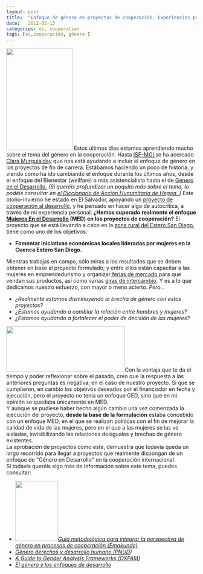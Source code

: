 ```yaml
---
layout: post
title:  "Enfoque de género en proyectos de cooperación. Experiencias propias"
date:   2012-02-13
categories: es, cooperation
tags: [es,cooperación, género ]
---
```



<![CDATA[<a href="http://izaroblog.files.wordpress.com/2012/02/mujeres-trabajando2.jpg"><img class="wp-image-160 alignright" title="Enfoque de género en proyectos de cooperación, experiencias propias" src="http://izaroblog.files.wordpress.com/2012/02/mujeres-trabajando2.jpg?w=194" alt="" width="175" height="270" /></a>

Estos últimos días estamos aprendiendo mucho sobre el tema del género en la cooperación. Hasta <a href="http://euskadi.isf.es/home/index.php" target="_blank">ISF-MGI </a>se ha acercado <a href="http://www.dicc.hegoa.ehu.es/authors/entradas_by_author/6" target="_blank">Clara Murguialday</a> que nos está ayudando a incluir el enfoque de género en los proyectos de fin de carrera.

Estábamos haciendo un poco de historia, y viendo cómo ha ido cambiando el enfoque durante los últimos años, desde el enfoque del Bienestar (wellfare) o más asistencialista hasta el de <a href="http://es.wikipedia.org/wiki/G%C3%A9nero_en_el_Desarrollo" target="_blank">Género en el Desarrollo.</a>

<em>(Si queréis profundizar un poquito más sobre el tema, lo podéis consultar en <a href="http://www.dicc.hegoa.ehu.es/listar/mostrar/146" target="_blank">el Diccionario de Acción Humanitaria de Hegoa. </a>)</em>

Este otoño-invierno he estado en El Salvador, apoyando un <a title="CORCULL" href="http://corcull.wordpress.com/" target="_blank">proyecto de cooperación al desarrollo</a>, y he pensado en hacer algo de autocrítica, a través de mi experiencia personal:

<strong>¿Hemos superado realmente el enfoque <a href="http://es.wikipedia.org/wiki/Mujeres_en_el_Desarrollo" target="_blank">Mujeres En el Desarrollo</a> (MED) en los proyectos de cooperación?</strong>

El proyecto que se está llevando a cabo en la <a title="Estero San Diego" href="http://corcull.wordpress.com/donde-trabajamos/" target="_blank">zona rural del Estero San Diego</a>, tiene como uno de los objetivos:
<ul>
	<li><strong>Fomentar iniciativas económicas locales lideradas por mujeres en la Cuenca Estero San Diego.</strong></li>
</ul>
Mientras trabajas en campo,  sólo miras a los resultados que se deben obtener en base al proyecto formulado;  y entre ellos están capacitar a las mujeres en emprendedurismo y organizar<a title="Feria de mercado" href="http://corcull.wordpress.com/2011/10/13/a-estas-mujeres-no-hay-quien-las-pare/" target="_blank"> ferias de mercado </a>para que vendan sus productos, así como varias <a title="Gira de Intercambio CORCULL" href="http://corcull.wordpress.com/2012/01/08/intercambio-agricultura-sostenible-en-la-arada-vieja/" target="_blank">giras de intercambio</a>. Y es a lo que dedicamos nuestro esfuerzo, con mayor o meno acierto.

<em>Pero...</em>
<ul>
	<li><em>¿Realmente estamos disminuyendo la brecha de género con estos proyectos?</em></li>
	<li><em>¿Estamos ayudando a cambiar la relación entre hombres y mujeres?</em></li>
	<li><em>¿Estamos ayudando a fortalecer el poder de decisión de las mujeres?</em></li>
</ul>
<div><img class="aligncenter" title="Brecha" src="http://www.hoytecnologia.com/img/noticias/foto_49573.jpg" alt="" width="314" height="120" />Con la ventaja que te da el tiempo y poder reflexionar sobre el pasado, creo que la respuesta a las anteriores preguntas es negativa; en el caso de nuestro proyecto. Si que se cumplieron, en cambio los objetivos deseados por el financiador en fecha y ejecución, pero el proyecto no tenía un enfoque GED, sino que en mi opinión se quedaba únicamente en MED.</div>
<div>Y aunque se pudiese haber hecho algún cambio una vez comenzada la ejecución del proyecto,<strong> desde la base de la formulación</strong> estaba concebido con un enfoque MED, en el que se realizan políticas con el fin de mejorar la calidad de vida de las mujeres,  pero en el que a las mujeres se las ve aisladas, invisibilizando las relaciones desiguales y brechas de género existentes.</div>
<div>La aprobación de proyectos como este, demuestra que todavía queda un largo recorrido para llegar a proyectos que realmente dispongan de un enfoque de "Género en Desarrollo" en la cooperación internacional.</div>
<div></div>
<div>Si todavía queréis algo más de información sobre este tema, puedes consultar:</div>
<ul>
	<li><em><em><a href="http://82.103.138.57/es/registros/1137-guia-metodologica-para-integrar"><img class="alignright" title="Guía metodológica" src="http://82.103.138.57/covers/0000/4087/12_EMA_GUI__320x200_.jpg?1227726737" alt="" width="113" height="159" /></a></em><a title="Guía metodológica" href="http://www.google.es/url?sa=t&amp;rct=j&amp;q=emakunde%20gu%C3%ADa%20metodol%C3%B3gica%20g%C3%A9nero%20cooperaci%C3%B3n&amp;source=web&amp;cd=1&amp;ved=0CCYQFjAA&amp;url=http%3A%2F%2Fwww.emakunde.euskadi.net%2Fu72-publicac%2Fes%2Fcontenidos%2Finformacion%2Fpub_guias%2Fes_emakunde%2Fadjuntos%2Fguia_genero_es.pdf&amp;ei=eEQ5T9myLcKd-wbPqeijAg&amp;usg=AFQjCNHZh0iZO3wDyrodSukDzBxwACOhag&amp;sig2=q0Kh1q46w7MOWvwviOKEFg" target="_blank">Guía metodológica para integrar la perspectiva de género en procesos de cooperación (Emakunde)</a></em></li>
	<li><em><a title="Género PNUD" href="http://www.google.es/url?sa=t&amp;rct=j&amp;q=enfoque%20de%20g%C3%A9nero%20en%20desarrollo&amp;source=web&amp;cd=1&amp;ved=0CC4QFjAA&amp;url=http%3A%2F%2Fwww.otrodesarrollo.com%2Fdesarrollohumano%2FdelaCruzGeneroDesarrolloHumano.pdf&amp;ei=uTs4T_7QJsaxhAfs1PTyAQ&amp;usg=AFQjCNGAhU3im5gN0b0_8MndBmJixkK_oA&amp;sig2=GC5tDsBo97kWkxkdJUMV3A" target="_blank">Género derechos y desarrollo humano (PNUD</a>)</em></li>
	<li><em><a title="A Guide to Gender" href="http://es.scribd.com/doc/52580415/A-Guide-to-Gender-Analysis-Frameworks" target="_blank">A Guide to Gender Analysis Frameworks (OXFAM)</a></em></li>
	<li><em><a title="Género y enfoques" href="www.fmyv.es/ci/es/Mujer/23.pdf" target="_blank">El género y los enfoques de desarrollo</a>
</em></li>